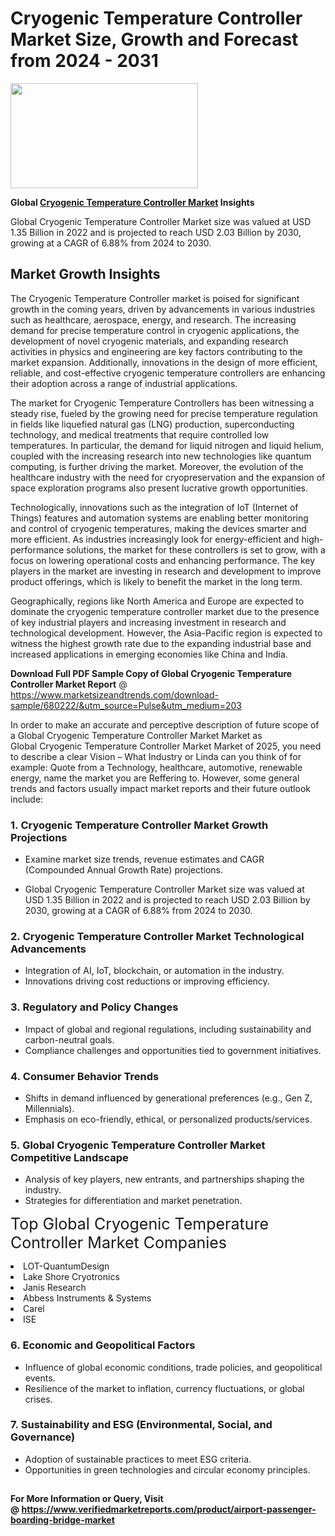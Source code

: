 <H1>Cryogenic Temperature Controller Market Size, Growth and Forecast from 2024 - 2031</H1><img class="aligncenter size-medium wp-image-584254" src="https://thirdeyenews.in/wp-content/uploads/2024/09/Global-Market-Research-300x168.jpeg" alt="" width="300" height="168" /><p><strong>Global&nbsp;<a href="https://www.marketsizeandtrends.com/download-sample/680222/&amp;utm_source=Pulse&amp;utm_medium=203">Cryogenic Temperature Controller Market</a> Insights</strong></p><p>Global Cryogenic Temperature Controller Market size was valued at USD 1.35 Billion in 2022 and is projected to reach USD 2.03 Billion by 2030, growing at a CAGR of 6.88% from 2024 to 2030.</p><p><h2>Market Growth Insights</h2> <p>The Cryogenic Temperature Controller market is poised for significant growth in the coming years, driven by advancements in various industries such as healthcare, aerospace, energy, and research. The increasing demand for precise temperature control in cryogenic applications, the development of novel cryogenic materials, and expanding research activities in physics and engineering are key factors contributing to the market expansion. Additionally, innovations in the design of more efficient, reliable, and cost-effective cryogenic temperature controllers are enhancing their adoption across a range of industrial applications.</p> <p></p> <p>The market for Cryogenic Temperature Controllers has been witnessing a steady rise, fueled by the growing need for precise temperature regulation in fields like liquefied natural gas (LNG) production, superconducting technology, and medical treatments that require controlled low temperatures. In particular, the demand for liquid nitrogen and liquid helium, coupled with the increasing research into new technologies like quantum computing, is further driving the market. Moreover, the evolution of the healthcare industry with the need for cryopreservation and the expansion of space exploration programs also present lucrative growth opportunities.</p> <p>Technologically, innovations such as the integration of IoT (Internet of Things) features and automation systems are enabling better monitoring and control of cryogenic temperatures, making the devices smarter and more efficient. As industries increasingly look for energy-efficient and high-performance solutions, the market for these controllers is set to grow, with a focus on lowering operational costs and enhancing performance. The key players in the market are investing in research and development to improve product offerings, which is likely to benefit the market in the long term.</p> <p>Geographically, regions like North America and Europe are expected to dominate the cryogenic temperature controller market due to the presence of key industrial players and increasing investment in research and technological development. However, the Asia-Pacific region is expected to witness the highest growth rate due to the expanding industrial base and increased applications in emerging economies like China and India.</p> <p></p><p><span class=""><strong>Download Full PDF Sample Copy of Global Cryogenic Temperature Controller Market Report</strong> @ <a href="https://www.marketsizeandtrends.com/download-sample/680222/&amp;utm_source=Pulse&amp;utm_medium=203" target="_blank">https://www.marketsizeandtrends.com/download-sample/680222/&amp;utm_source=Pulse&amp;utm_medium=203</a></span></p><p>In order to make an accurate and perceptive description of future scope of a Global&nbsp;Cryogenic Temperature Controller Market Market as Global&nbsp;Cryogenic Temperature Controller Market Market of 2025, you need to describe a clear Vision &ndash; What Industry or Linda can you think of for example: Quote from a Technology, healthcare, automotive, renewable energy, name the market you are Reffering to. However, some general trends and factors usually impact market reports and their future outlook include:</p><h3>1.&nbsp;<strong>Cryogenic Temperature Controller Market Growth Projections</strong></h3><ul><li>Examine market size trends, revenue estimates and CAGR (Compounded Annual Growth Rate) projections.</li><li><p>Global Cryogenic Temperature Controller Market size was valued at USD 1.35 Billion in 2022 and is projected to reach USD 2.03 Billion by 2030, growing at a CAGR of 6.88% from 2024 to 2030.</p></li></ul><h3>2.&nbsp;<strong>Cryogenic Temperature Controller Market Technological Advancements</strong></h3><ul><li>Integration of AI, IoT, blockchain, or automation in the industry.</li><li>Innovations driving cost reductions or improving efficiency.</li></ul><h3>3.&nbsp;<strong>Regulatory and Policy Changes</strong></h3><ul><li>Impact of global and regional regulations, including sustainability and carbon-neutral goals.</li><li>Compliance challenges and opportunities tied to government initiatives.</li></ul><h3>4.&nbsp;<strong>Consumer Behavior Trends</strong></h3><ul><li>Shifts in demand influenced by generational preferences (e.g., Gen Z, Millennials).</li><li>Emphasis on eco-friendly, ethical, or personalized products/services.</li></ul><h3>5.&nbsp;<strong>Global Cryogenic Temperature Controller Market Competitive Landscape</strong></h3><ul><li>Analysis of key players, new entrants, and partnerships shaping the industry.</li><li>Strategies for differentiation and market penetration.</li></ul><p data-pm-slice="1 1 []"><span style="color: inherit; font-family: inherit; font-size: 25px;">Top Global Cryogenic Temperature Controller Market Companies</span></p><div class="" data-test-id=""><p><li>LOT-QuantumDesign</li><li> Lake Shore Cryotronics</li><li> Janis Research</li><li> Abbess Instruments & Systems</li><li> Carel</li><li> ISE</li></p></div><h3>6.&nbsp;<strong>Economic and Geopolitical Factors</strong></h3><ul><li>Influence of global economic conditions, trade policies, and geopolitical events.</li><li>Resilience of the market to inflation, currency fluctuations, or global crises.</li></ul><h3>7.&nbsp;<strong>Sustainability and ESG (Environmental, Social, and Governance)</strong></h3><ul><li>Adoption of sustainable practices to meet ESG criteria.</li><li>Opportunities in green technologies and circular economy principles.</li></ul><h2><strong style="font-size: 14px;">For More Information or Query, Visit @&nbsp;</strong><a style="background-color: #ffffff; font-size: 14px;" href="https://www.marketsizeandtrends.com/report/cryogenic-temperature-controller-market/" target="_blank">https://www.verifiedmarketreports.com/product/airport-passenger-boarding-bridge-market</a></h2>
